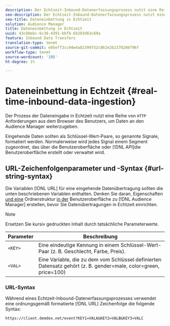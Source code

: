 ```yaml
---
description: Der Echtzeit-Inbound-Datenerfassungsprozess nutzt eine Reihe von HTTP-Anfragen vom Browser des Benutzers, um Daten an den Audience Manager zu übermitteln.
seo-description: Der Echtzeit-Inbound-Datenerfassungsprozess nutzt eine Reihe von HTTP-Anfragen vom Browser des Benutzers, um Daten an den Audience Manager zu übermitteln.
seo-title: Dateneinbettung in Echtzeit
solution: Audience Manager
title: Dateneinbettung in Echtzeit
uuid: 43cb0ebc-6c36-4391-bbfb-6b203d63c69a
feature: Inbound Data Transfers
translation-type: tm+mt
source-git-commit: e05eff3cc04e4a82399752c862e2b2370286f96f
workflow-type: tm+mt
source-wordcount: '195'
ht-degree: 1%

---
```



# Dateneinbettung in Echtzeit {#real-time-inbound-data-ingestion}

Der Prozess der Dateneingabe in Echtzeit nutzt eine Reihe von `HTTP` Anforderungen aus dem Browser des Benutzers, um Daten an den Audience Manager weiterzugeben.

<!-- c_rt_inbound_real_time.xml -->

Eingehende Daten sollten als Schlüssel-Wert-Paare, so genannte Signale, formatiert werden. Normalerweise wird jedes Signal einem Segment zugeordnet, das über die Benutzeroberfläche oder [!DNL API]die Benutzeroberfläche erstellt oder verwaltet wird.

## URL-Zeichenfolgenparameter und -Syntax {#url-string-syntax}

Die Variablen [!DNL URL] für eine eingehende Datenübertragung sollten die unten beschriebenen Variablen enthalten. Denken Sie daran, Eigenschaften [und eine](../../../features/traits/create-onboarded-rule-based-traits.md) Ordnerstruktur [in der](../../../features/traits/trait-storage.md#create-trait-storage-folder) Benutzeroberfläche zu [!DNL Audience Manager] erstellen, bevor Sie Datenübertragungen in Echtzeit einrichten.

>[!NOTE]
>
>Ersetzen Sie kursiv gedruckten Inhalt durch tatsächliche Parameterwerte.

| Parameter | Beschreibung |
|---|---|
| `<KEY>` | Eine eindeutige Kennung in einem Schlüssel-Wert-Paar (z. B. Geschlecht, Farbe, Preis). |
| `<VAL>` | Eine Variable, die zu dem vom Schlüssel definierten Datensatz gehört (z. B. gender=male, color=green, price=100) |

### URL-Syntax

Während eines Echtzeit-Inbound-Datenerfassungsprozesses verwendet eine ordnungsgemäß formatierte [!DNL URL] Zeichenfolge die folgende Syntax:

```
https://client.demdex.net/event?KEY1=VALA&KEY2=VALB&KEY3=VALC
```
